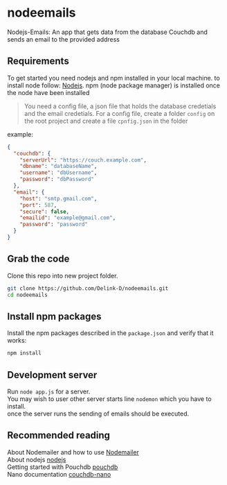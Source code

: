 # nodeemails

Nodejs-Emails: An app that gets data from the database Couchdb and sends an email to the provided address

## Requirements

To get started you need nodejs and npm installed in your local machine. to install node follow: 
[Nodejs](https://nodejs.org/en). npm (node package manager) is installed once the node have been installed

> You need a config file, a json file that holds the database credetials and the email credetials. 
For a config file, create a folder `config` on the root project and create a file `cpnfig.json` in the folder

example:
```json
{
  "couchdb": {
    "serverUrl": "https://couch.example.com",
    "dbname": "databaseName",
    "username": "dbUsername",
    "password": "dbPassword"
  },
  "email": {
    "host": "smtp.gmail.com",
    "port": 587,
    "secure": false,
  	"emailid": "example@gmail.com",
  	"password": "password"
  }
}
```
## Grab the code

Clone this repo into new project folder.
```bash
git clone https://github.com/Delink-D/nodeemails.git
cd nodeemails
```

## Install npm packages

Install the npm packages described in the `package.json` and verify that it works:

```bash
npm install
```

## Development server

Run `node app.js` for a server. <br>
You may wish to user other server starts line `nodemon` which you have to install.
<br>
once the server runs the sending of emails should be executed.

## Recommended reading

About Nodemailer and how to use [Nodemailer](https://nodemailer.com/about) <br>
About nodejs [nodejs](https://nodejs.org/en/docs) <br>
Getting started with Pouchdb [pouchdb](https://pouchdb.com/getting-started.html) <br>
Nano documentation [couchdb-nano](https://github.com/apache/couchdb-nano)